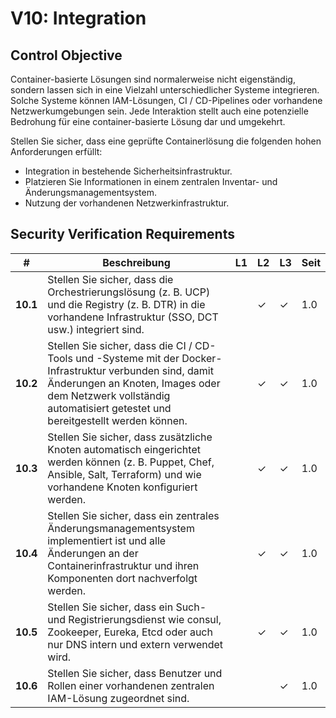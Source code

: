 # V10: Integration

## Control Objective

Container-basierte Lösungen sind normalerweise nicht eigenständig, sondern lassen sich in eine Vielzahl unterschiedlicher Systeme integrieren. Solche Systeme können IAM-Lösungen, CI / CD-Pipelines oder vorhandene Netzwerkumgebungen sein. Jede Interaktion stellt auch eine potenzielle Bedrohung für eine container-basierte Lösung dar und umgekehrt.

Stellen Sie sicher, dass eine geprüfte Containerlösung die folgenden hohen Anforderungen erfüllt:

* Integration in bestehende Sicherheitsinfrastruktur.
* Platzieren Sie Informationen in einem zentralen Inventar- und Änderungsmanagementsystem.
* Nutzung der vorhandenen Netzwerkinfrastruktur.

## Security Verification Requirements

| # | Beschreibung | L1 | L2 | L3 | Seit |
| --- | --- | --- | --- | -- | -- |
| **10.1** | Stellen Sie sicher, dass die Orchestrierungslösung (z. B. UCP) und die Registry (z. B. DTR) in die vorhandene Infrastruktur (SSO, DCT usw.) integriert sind. |  | ✓ | ✓ | 1.0 |
| **10.2** | Stellen Sie sicher, dass die CI / CD-Tools und -Systeme mit der Docker-Infrastruktur verbunden sind, damit Änderungen an Knoten, Images oder dem Netzwerk vollständig automatisiert getestet und bereitgestellt werden können. |  | ✓ | ✓ | 1.0 |
| **10.3** | Stellen Sie sicher, dass zusätzliche Knoten automatisch eingerichtet werden können (z. B. Puppet, Chef, Ansible, Salt, Terraform) und wie vorhandene Knoten konfiguriert werden. |  | ✓ | ✓ | 1.0 |
| **10.4** | Stellen Sie sicher, dass ein zentrales Änderungsmanagementsystem implementiert ist und alle Änderungen an der Containerinfrastruktur und ihren Komponenten dort nachverfolgt werden. | | ✓ | ✓ | 1.0 |
| **10.5** | Stellen Sie sicher, dass ein Such- und Registrierungsdienst wie consul, Zookeeper, Eureka, Etcd oder auch nur DNS intern und extern verwendet wird. |  | ✓ | ✓ | 1.0 |
| **10.6** | Stellen Sie sicher, dass Benutzer und Rollen einer vorhandenen zentralen IAM-Lösung zugeordnet sind. |  |  | ✓ | 1.0 |
